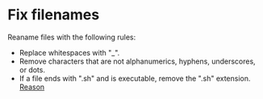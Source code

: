 # Fix filenames

Reaname files with the following rules:

- Replace whitespaces with "_".
- Remove characters that are not alphanumerics, hyphens, underscores, or dots.
- If a file ends with ".sh" and is executable, remove the ".sh" extension. [Reason](https://google.github.io/styleguide/shellguide.html#file-extensions)

